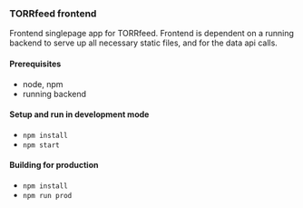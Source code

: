 ### TORRfeed frontend
Frontend singlepage app for TORRfeed. Frontend is dependent on a running backend to serve up all necessary static files, and for the data api calls.

#### Prerequisites
* node, npm
* running backend


#### Setup and run in development mode
* `npm install`
* `npm start`

#### Building for production
* `npm install`
* `npm run prod`